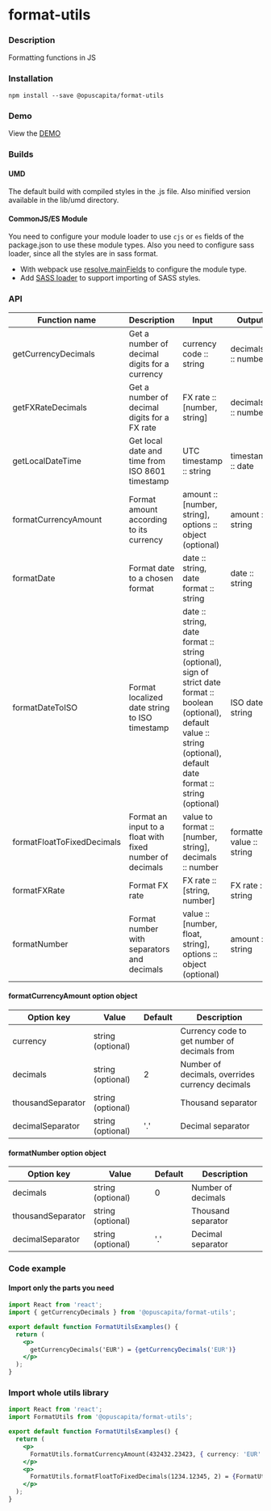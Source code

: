 # format-utils

### Description
Formatting functions in JS

### Installation
```
npm install --save @opuscapita/format-utils
```

### Demo
View the [DEMO](https://opuscapita.github.io/format-utils)

### Builds
#### UMD
The default build with compiled styles in the .js file. Also minified version available in the lib/umd directory.
#### CommonJS/ES Module
You need to configure your module loader to use `cjs` or `es` fields of the package.json to use these module types.
Also you need to configure sass loader, since all the styles are in sass format.
* With webpack use [resolve.mainFields](https://webpack.js.org/configuration/resolve/#resolve-mainfields) to configure the module type.
* Add [SASS loader](https://github.com/webpack-contrib/sass-loader) to support importing of SASS styles.

### API
| Function name            | Description                                     | Input                                   | Output             | 
| ------------------------ | ----------------------------------------------- | ----------------------------------------| ------------------ |
| getCurrencyDecimals      | Get a number of decimal digits for a currency   | currency code :: string                 | decimals :: number |
| getFXRateDecimals        | Get a number of decimal digits for a FX rate    | FX rate :: [number, string]             | decimals :: number |
| getLocalDateTime         | Get local date and time from ISO 8601 timestamp | UTC timestamp :: string                 | timestamp :: date  |
| formatCurrencyAmount     | Format amount according to its currency         | amount :: [number, string], options :: object (optional) | amount :: string |
| formatDate               | Format date to a chosen format                  | date :: string, date format :: string   | date :: string     |
| formatDateToISO          | Format localized date string to ISO timestamp   | date :: string, date format :: string (optional), sign of strict date format :: boolean (optional), default value :: string (optional), default date format :: string (optional) | ISO date :: string |
| formatFloatToFixedDecimals | Format an input to a float with fixed number of decimals | value to format :: [number, string], decimals :: number | formatted value :: string |
| formatFXRate             | Format FX rate                                  | FX rate :: [string, number]             | FX rate :: string  |
| formatNumber             | Format number with separators and decimals      | value :: [number, float, string], options :: object (optional) | amount :: string |

#### formatCurrencyAmount option object
| Option key          | Value             | Default | Description                                     |
| ------------------- | ----------------- | ------- | ----------------------------------------------- |
| currency            | string (optional) |         | Currency code to get number of decimals from    |
| decimals            | string (optional) |       2 | Number of decimals, overrides currency decimals |
| thousandSeparator   | string (optional) |         | Thousand separator                              |
| decimalSeparator    | string (optional) |     '.' | Decimal separator                               |

#### formatNumber option object
| Option key          | Value             | Default | Description                                     |
| ------------------- | ----------------- | ------- | ----------------------------------------------- |
| decimals            | string (optional) |       0 | Number of decimals                              |
| thousandSeparator   | string (optional) |         | Thousand separator                              |
| decimalSeparator    | string (optional) |     '.' | Decimal separator                               |

### Code example
#### Import only the parts you need
```jsx
import React from 'react';
import { getCurrencyDecimals } from '@opuscapita/format-utils';

export default function FormatUtilsExamples() {
  return (
    <p>
      getCurrencyDecimals('EUR') = {getCurrencyDecimals('EUR')}
    </p>
  );
}
```

### Import whole utils library
```jsx
import React from 'react';
import FormatUtils from '@opuscapita/format-utils';

export default function FormatUtilsExamples() {
  return (
    <p>
      FormatUtils.formatCurrencyAmount(432432.23423, { currency: 'EUR' }) = {FormatUtils.formatCurrencyAmount(432432.23423, { currency: 'EUR' })}
    </p>
    <p>
      FormatUtils.formatFloatToFixedDecimals(1234.12345, 2) = {FormatUtils.formatFloatToFixedDecimals(1234.12345, 2)}
    </p>
  );
}
```